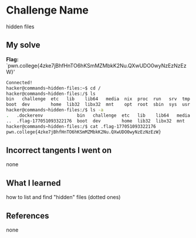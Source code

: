 # Challenge Name
hidden files

## My solve
**Flag:** `pwn.college{4zke7jBhfHnTO6hKSmMZMbkK2Nu.QXwUDO0wyNzEzNzEzW}'

```bash
Connected!
hacker@commands~hidden-files:~$ cd /
hacker@commands~hidden-files:/$ ls
bin   challenge  etc   lib    lib64   media  nix  proc  run   srv  tmp  var
boot  dev        home  lib32  libx32  mnt    opt  root  sbin  sys  usr
hacker@commands~hidden-files:/$ ls -a
.   .dockerenv             bin   challenge  etc   lib    lib64   media  nix  proc  run   srv  tmp  var
..  .flag-177051093322176  boot  dev        home  lib32  libx32  mnt    opt  root  sbin  sys  usr
hacker@commands~hidden-files:/$ cat .flag-177051093322176
pwn.college{4zke7jBhfHnTO6hKSmMZMbkK2Nu.QXwUDO0wyNzEzNzEzW}
```
## Incorrect tangents I went on
none

## What I learned
how to list and find "hidden" files (dotted ones)


## References 
none
